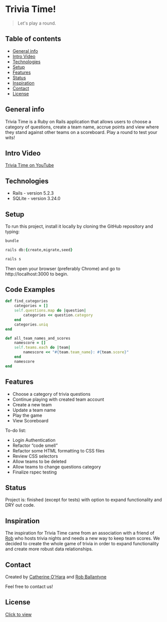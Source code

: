 # Trivia Time!
> Let's play a round.

## Table of contents
* [General info](#general-info)
* [Intro Video](#intro-video)
* [Technologies](#technologies)
* [Setup](#setup)
* [Features](#features)
* [Status](#status)
* [Inspiration](#inspiration)
* [Contact](#contact)
* [License](#license)

## General info
Trivia Time is a Ruby on Rails application that allows users to choose a category of questions, create a team name, accrue points and view where they stand against other teams on a scoreboard. Play a round to test your wits!

## Intro Video
[Trivia Time on YouTube](https://www.youtube.com/watch?v=Gq7AQbAOsg8)

## Technologies
* Rails - version 5.2.3
* SQLite - version 3.24.0

## Setup
To run this project, install it locally by cloning the GitHub repository and typing:
```ruby
bundle

rails db:{create,migrate,seed}

rails s
```
Then open your browser (preferably Chrome) and go to http://localhost:3000 to begin.

## Code Examples
```ruby
def find_categories
    categories = []
    self.questions.map do |question|
        categories << question.category
    end
    categories.uniq
end
```

```ruby
def all_team_names_and_scores
    namescore = []
    self.teams.each do |team|
        namescore << "#{team.team_name}: #{team.score}"
    end 
    namescore
end
```


## Features
* Choose a category of trivia questions
* Continue playing with created team account
* Create a new team
* Update a team name
* Play the game
* View Scoreboard


To-do list:
* Login Authentication
* Refactor “code smell”
* Refactor some HTML formatting to CSS files
* Review CSS selectors
* Allow teams to be deleted
* Allow teams to change questions category
* Finalize rspec testing

## Status
Project is: finished (except for tests) with option to expand functionality and DRY out code.

## Inspiration
The inspiration for Trivia Time came from an association with a friend of [Rob](https://github.com/Jerkbert) who hosts trivia nights and needs a new way to keep team scores. We decided to create the whole game of trivia in order to expand functionality and create more robust data relationships.

## Contact
Created by [Catherine O'Hara](https://www.linkedin.com/in/catherine-o/) and [Rob Ballantyne](https://www.linkedin.com/in/rob-ballantyne-73b66b45/)

Feel free to contact us!

## License
[Click to view](https://github.com/catherine-o/Trivia/blob/master/LICENSE)
